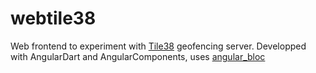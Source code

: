 # webtile38

Web frontend to experiment with [Tile38](https://github.com/tidwall/tile38) geofencing server. Developped with AngularDart and AngularComponents, uses [angular_bloc](https://github.com/felangel/bloc)
